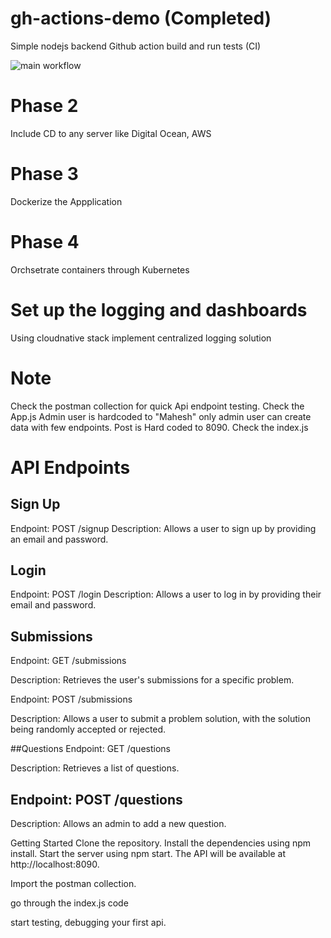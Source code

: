 # gh-actions-demo (Completed)

Simple nodejs backend Github action build and run tests (CI)

![main workflow](https://github.com/gmaheshraju/gh-actions-demo/actions/workflows/main.yml/badge.svg)

# Phase 2

Include CD to any server like Digital Ocean, AWS

# Phase 3

Dockerize the Appplication

# Phase 4

Orchsetrate containers through Kubernetes

# Set up the logging and dashboards

Using cloudnative stack implement centralized logging solution

# Note

Check the postman collection for quick Api endpoint testing.
Check the App.js Admin user is hardcoded to "Mahesh" only admin user can create data with few endpoints.
Post is Hard coded to 8090. Check the index.js

# API Endpoints

## Sign Up

Endpoint: POST /signup
Description: Allows a user to sign up by providing an email and password.

## Login

Endpoint: POST /login
Description: Allows a user to log in by providing their email and password.

## Submissions

Endpoint: GET /submissions

Description: Retrieves the user's submissions for a specific problem.

Endpoint: POST /submissions

Description: Allows a user to submit a problem solution, with the solution being randomly accepted or rejected.

##Questions
Endpoint: GET /questions

Description: Retrieves a list of questions.

## Endpoint: POST /questions

Description: Allows an admin to add a new question.

Getting Started
Clone the repository.
Install the dependencies using npm install.
Start the server using npm start.
The API will be available at http://localhost:8090.

Import the postman collection.

go through the index.js code

start testing, debugging your first api.
